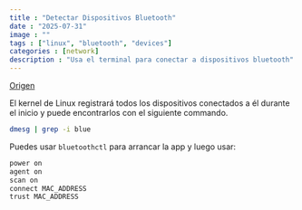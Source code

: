 ```yaml
---
title : "Detectar Dispositivos Bluetooth"
date : "2025-07-31"
image : ""
tags : ["linux", "bluetooth", "devices"]
categories : [network]
description : "Usa el terminal para conectar a dispositivos bluetooth"
---
```



[Origen](https://stackoverflow.com/questions/73615751/how-to-detect-and-enable-a-bluetooth-adapter)


El kernel de Linux registrará todos los dispositivos conectados a él durante el inicio y puede encontrarlos con el siguiente commando.

```bash
dmesg | grep -i blue
```

Puedes usar `bluetoothctl` para arrancar la app y luego usar:

```sh
power on
agent on
scan on
connect MAC_ADDRESS
trust MAC_ADDRESS
